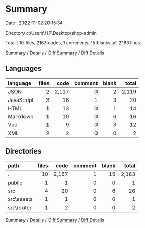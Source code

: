 # Summary

Date : 2022-11-02 20:15:34

Directory c:\\Users\\HP\\Desktop\\shop-admin

Total : 10 files,  2167 codes, 1 comments, 15 blanks, all 2183 lines

Summary / [Details](details.md) / [Diff Summary](diff.md) / [Diff Details](diff-details.md)

## Languages
| language | files | code | comment | blank | total |
| :--- | ---: | ---: | ---: | ---: | ---: |
| JSON | 2 | 2,117 | 0 | 2 | 2,119 |
| JavaScript | 3 | 16 | 1 | 3 | 20 |
| HTML | 1 | 13 | 0 | 1 | 14 |
| Markdown | 1 | 10 | 0 | 6 | 16 |
| Vue | 1 | 9 | 0 | 3 | 12 |
| XML | 2 | 2 | 0 | 0 | 2 |

## Directories
| path | files | code | comment | blank | total |
| :--- | ---: | ---: | ---: | ---: | ---: |
| . | 10 | 2,167 | 1 | 15 | 2,183 |
| public | 1 | 1 | 0 | 0 | 1 |
| src | 4 | 20 | 0 | 6 | 26 |
| src\\assets | 1 | 1 | 0 | 0 | 1 |
| src\\router | 1 | 2 | 0 | 0 | 2 |

Summary / [Details](details.md) / [Diff Summary](diff.md) / [Diff Details](diff-details.md)